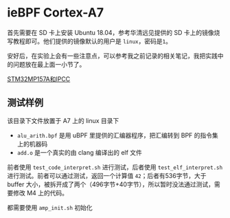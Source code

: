 # ieBPF Cortex-A7

首先需要在 SD 卡上安装 Ubuntu 18.04，参考华清远见提供的 SD 卡上的镜像烧写教程即可。他们提供的镜像默认的用户是 `linux`，密码是`1`。

安好后，在实验上会有一些注意点，可以参考我之前记录的相关笔记，我把实践中的问题放在最上面一小节了。

[STM32MP157A和IPCC](https://forsworns.github.io/zh/blogs/20210223/)

## 测试样例 

该目录下文件放置于 A7 上的 linux 目录下

- `alu_arith.bpf` 是用 uBPF 里提供的汇编器程序，把汇编转到 BPF 的指令集上的机器码
- `add.o` 是一个真实的由 clang 编译出的 elf 文件

前者使用 `test_code_interpret.sh` 进行测试，后者使用 `test_elf_interpret.sh` 进行测试。前者可以通过测试，返回一个计算值 `42`；后者有536字节，大于 buffer 大小，被拆开成了两个（496字节+40字节），所以暂时没法通过测试，需要修改 M4 上的代码。

都需要使用 `amp_init.sh` 初始化

